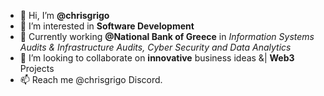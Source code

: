 - 👋 Hi, I’m **@chrisgrigo**
- 👀 I’m interested in **Software Development**
- 🌱 Currently working  **@National Bank of Greece** in
     _Information Systems Audits & Infrastructure Audits, Cyber Security and Data Analytics_
- 💞️ I’m looking to collaborate on **innovative** business ideas &| **Web3** Projects
- 📫 Reach me @chrisgrigo Discord.
